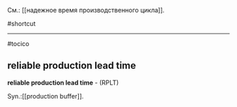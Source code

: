 См.: [[надежное время производственного цикла]].

#shortcut




<hr/>

#tocico

## reliable production lead time

<b>reliable production lead time</b> - (RPLT) 


Syn.:[[production buffer]].
 


